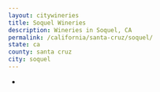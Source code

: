 ```yaml
---
layout: citywineries
title: Soquel Wineries
description: Wineries in Soquel, CA
permalink: /california/santa-cruz/soquel/
state: ca
county: santa cruz
city: soquel
---
```

-
